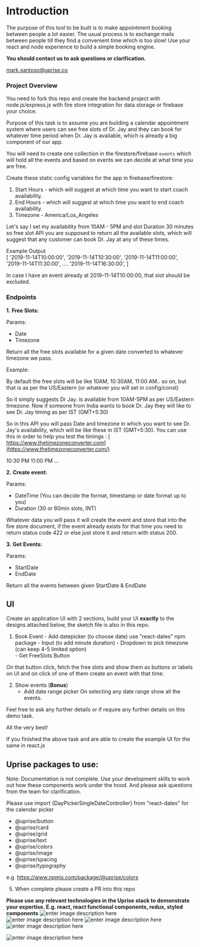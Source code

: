 
  
# Introduction #

The purpose of this tool to be built is to make appointment booking between people a lot easier. The
usual process is to exchange mails between people till they find a convenient time which is too slow!
Use your react and node experience to build a simple booking engine. 

**You should contact us to ask questions or clarification.**

mark.santoso@uprise.co

### Project Overview ###

You need to fork this repo and create the backend project with node.js/express.js with fire store integration for data storage or firebase your choice. 

Purpose of this task is to assume you are building a calendar appointment system where users can see free slots of Dr. Jay and they can book for whatever time period when Dr. Jay is available, which is already a big component of our app.

You will need to create one collection in the firestore/firebase `events` which will hold all the events and based on events we can decide at what time you are free.

Create these static config variables for the app in firebase/firestore:

 1.  Start Hours - which will suggest at which time you want to start coach availability.
 2.  End Hours - which will suggest at which time you want to end coach availability.
 4.  Timezone - ​America/Los_Angeles

Let's say I set my availability from 10AM - 5PM and slot Duration 30 minutes so free slot API you are supposed to return all the available slots, which will suggest that any customer can book Dr. Jay at any of these times.

Example Output  
    [
    '2019-11-14T10:00:00',
    '2019-11-14T10:30:00',
    '2019-11-14T11:00:00',
    '2019-11-14T11:30:00',
    ....
    '2019-11-14T16:30:00',
    ]

In case I have an event already at 2019-11-14T10:00:00, that slot should be excluded.

### Endpoints ###

 **1.** **Free Slots:**

Params:
 - Date  
 - Timezone

Return all the free slots available for a given date converted to whatever timezone we pass.

Example:

By default the free slots will be like 10AM, 10:30AM, 11:00 AM.. so on, but that is as per the US/Eastern (or whatever you will set in config/const)

So it simply suggests Dr Jay. is available from 10AM-5PM as per US/Eastern timezone. Now if someone from India wants to book Dr. Jay they will like to see Dr. Jay timing as per IST (GMT+5:30)

So in this API you will pass Date and timezone in which you want to see Dr. Jay's availability, which will be like these in IST (GMT+5:30). You can use this in order to help you test the timings : [​https://www.thetimezoneconverter.com](https://www.thetimezoneconverter.com/)

10:30 PM
11:00 PM
...
 
 **2.** **Create event:**
 
Params:
 - DateTime (You can decide the format, timestamp or date format up to you) 
 - Duration (30 or 60min slots, INT)

Whatever data you will pass it will create the event and store that into the fire store document, if the event already exists for that time you need to return status code 422 or else just store it and return with status 200.

 **3.** **Get**​ **Events:**
 
Params:
 - StartDate  
 - EndDate

Return all the events between given StartDate & EndDate

## UI

Create an application UI with 2 sections, build your UI **exactly** to the designs attached below, the sketch file is also in this repo. 

 1. Book Event
		 - Add datepicker (to choose date)   use "react-dates" npm package
		 - Input (to add minute duration)
		 - Dropdown to pick timezone (can keep 4-5 limited option)    
		 - Get FreeSlots Button

On that button click, fetch the free slots and show them as buttons or labels on UI and on click of one of them create an event with that time.

 2. Show events (**Bonus**)
	 - Add date range picker
	On selecting any date range show all the events.

 
Feel free to ask any further details or if require any further details on this demo task.

All the very best!
 
If you finished the above task and are able to create the example UI for the same in react.js

## Uprise packages to use:

Note: Documentation is not complete. Use your development skills to work out how these components work under the hood. And please ask questions from the team for clarification.

Please use import {DayPickerSingleDateController} from "react-dates" for the calendar picker

- @uprise/button
- @uprise/card
- @uprise/grid
- @uprise/text
- @uprise/colors
- @uprise/image
- @uprise/spacing
- @uprise/typography

e.g. https://www.npmjs.com/package/@uprise/colors

5. When complete please create a PR into this repo

**Please use any relevant technologies in the Uprise stack to demonstrate your expertise. E.g. react, react functional components, redux, styled components**
![enter image description here](https://uprise-tech-support.s3-ap-southeast-2.amazonaws.com/1+%282%29.png)
![enter image description here](https://uprise-tech-support.s3-ap-southeast-2.amazonaws.com/2+%282%29.png)
![enter image description here](https://uprise-tech-support.s3-ap-southeast-2.amazonaws.com/3+%282%29.png)
![enter image description here](https://uprise-tech-support.s3-ap-southeast-2.amazonaws.com/4+%281%29.png)

![enter image description here](https://uprise-tech-support.s3-ap-southeast-2.amazonaws.com/5+%281%29.png)
